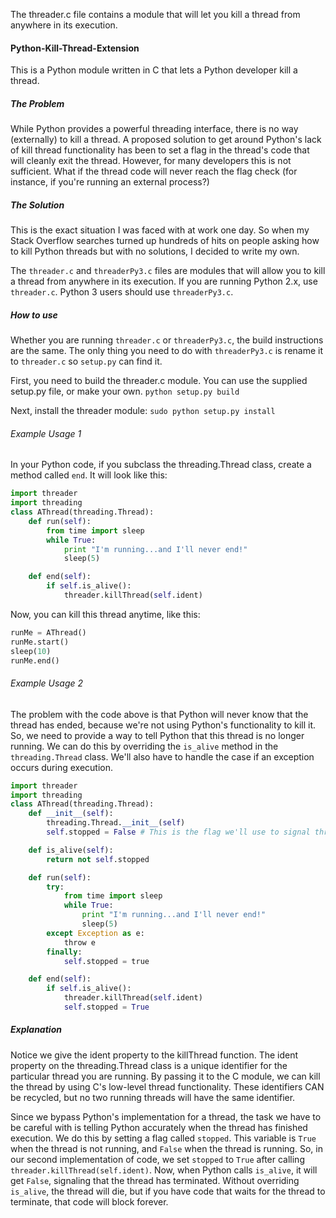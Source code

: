 The threader.c file contains a module that will let you kill a thread from anywhere in its execution.

#### Python-Kill-Thread-Extension
This is a Python module written in C that lets a Python developer kill a thread.

##### The Problem
While Python provides a powerful threading interface, there is no way (externally) to kill a thread. A proposed solution to get around Python's lack of kill thread functionality has been to set a flag in the thread's code that will cleanly exit the thread. However, for many developers this is not sufficient. What if the thread code will never reach the flag check (for instance, if you're running an external process?)

##### The Solution
This is the exact situation I was faced with at work one day. So when my Stack Overflow searches turned up hundreds of hits on people asking how to kill Python threads but with no solutions, I decided to write my own.

The `threader.c` and `threaderPy3.c` files are modules that will allow you to kill a thread from anywhere in its execution. If you are running Python 2.x, use `threader.c`. Python 3 users should use `threaderPy3.c`.

##### How to use
Whether you are running `threader.c` or `threaderPy3.c`, the build instructions are the same. The only thing you need to do with `threaderPy3.c` is rename it to `threader.c` so `setup.py` can find it.

First, you need to build the threader.c module. You can use the supplied setup.py file, or make your own.
`python setup.py build`

Next, install the threader module:
`sudo python setup.py install`

###### Example Usage 1
In your Python code, if you subclass the threading.Thread class, create a method called `end`. It will look like this:
```python
import threader
import threading
class AThread(threading.Thread):
	def run(self):
		from time import sleep
		while True:
			print "I'm running...and I'll never end!"
			sleep(5)

	def end(self):
		if self.is_alive():
			threader.killThread(self.ident)
```

Now, you can kill this thread anytime, like this:
```python
runMe = AThread()
runMe.start()
sleep(10)
runMe.end()
```

###### Example Usage 2
The problem with the code above is that Python will never know that the thread has ended, because we're not using Python's functionality to kill it. So, we need to provide a way to tell Python that this thread is no longer running. We can do this by overriding the `is_alive` method in the `threading.Thread` class. We'll also have to handle the case if an exception occurs during execution.
```python
import threader
import threading
class AThread(threading.Thread):
	def __init__(self):
		threading.Thread.__init__(self)
		self.stopped = False # This is the flag we'll use to signal thread termination.

	def is_alive(self):
		return not self.stopped

	def run(self):
		try:
			from time import sleep
			while True:
				print "I'm running...and I'll never end!"
				sleep(5)
		except Exception as e:
			throw e
		finally:
			self.stopped = true

	def end(self):
		if self.is_alive():
			threader.killThread(self.ident)
			self.stopped = True
```

##### Explanation
Notice we give the ident property to the killThread function. The ident property on the threading.Thread class is a unique identifier for the particular thread you are running. By passing it to the C module, we can kill the thread by using C's low-level thread functionality. These identifiers CAN be recycled, but no two running threads will have the same identifier.

Since we bypass Python's implementation for a thread, the task we have to be careful with is telling Python accurately when the thread has finished execution. We do this by setting a flag called `stopped`. This variable is `True` when the thread is not running, and `False` when the thread is running. So, in our second implementation of code, we set `stopped` to `True` after calling `threader.killThread(self.ident)`. Now, when Python calls `is_alive`, it will get `False`, signaling that the thread has terminated. Without overriding `is_alive`, the thread will die, but if you have code that waits for the thread to terminate, that code will block forever.
